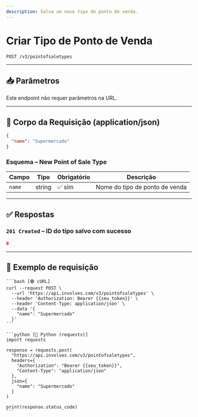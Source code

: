 ```yaml
---
description: Salva um novo tipo de ponto de venda.
---
```


# Criar Tipo de Ponto de Venda

`POST /v3/pointofsaletypes`

***

## 📥 Parâmetros

Este endpoint não requer parâmetros na URL.

***

## 📨 Corpo da Requisição (application/json)

```json
{
  "name": "Supermercado"
}
```

### Esquema – New Point of Sale Type

| Campo  | Tipo   | Obrigatório | Descrição                      |
| ------ | ------ | ----------- | ------------------------------ |
| `name` | string | ✅ sim       | Nome do tipo de ponto de venda |

***

## ✅ Respostas

### `201 Created` – ID do tipo salvo com sucesso

```json
0
```

***

## 📘 Exemplo de requisição

````tabs
```bash [🟢 cURL]
curl --request POST \
  --url 'https://api.involves.com/v3/pointofsaletypes' \
  --header 'Authorization: Bearer {{seu_token}}' \
  --header 'Content-Type: application/json' \
  --data '{
    "name": "Supermercado"
  }'
```

```python [🔵 Python (requests)]
import requests

response = requests.post(
  "https://api.involves.com/v3/pointofsaletypes",
  headers={
    "Authorization": "Bearer {{seu_token}}",
    "Content-Type": "application/json"
  },
  json={
    "name": "Supermercado"
  }
)

print(response.status_code)
```
````

